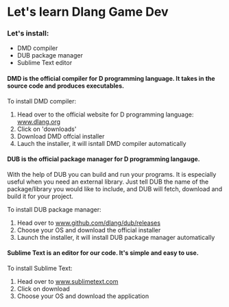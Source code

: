 # Let's learn Dlang Game Dev

### Let's install:
- DMD compiler
- DUB package manager
- Sublime Text editor

#### DMD is the official compiler for D programming language. It takes in the source code and produces executables. 

To install DMD compiler:
1. Head over to the official website for
	D programming language: www.dlang.org
2. Click on 'downloads'
3. Download DMD offcial installer
4. Lauch the installer, it will isntall DMD compiler automatically

#### DUB is the official package manager for D programming langauge.
With the help of DUB you can build and run your programs. It is especially
useful when you need an external library. Just tell DUB 
the name of the package/library you would like to include, and DUB will fetch, download and build it for your 
project.

To install DUB package manager:
1. Head over to www.github.com/dlang/dub/releases
2. Choose your OS and download the official installer
3. Launch the installer, it will install DUB package manager automatically

#### Sublime Text is an editor for our code. It's simple and easy to use.

To install Sublime Text:
1. Head over to www.sublimetext.com
2. Click on download
3. Choose your OS and download the application
